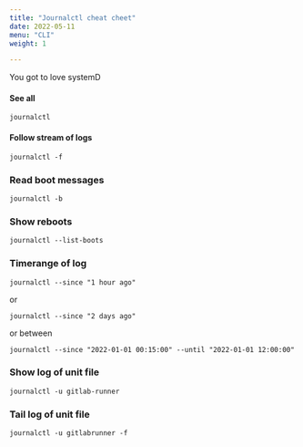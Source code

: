 ```yaml
---
title: "Journalctl cheat cheet"
date: 2022-05-11
menu: "CLI"
weight: 1 

---
```

You got to love systemD

#### See all
```
journalctl
```

#### Follow stream of logs
```
journalctl -f
```

### Read boot messages
```
journalctl -b 
```

### Show reboots
```
journalctl --list-boots
```

### Timerange of log
```
journalctl --since "1 hour ago"
```

or
```
journalctl --since "2 days ago"
```

or between
```
journalctl --since "2022-01-01 00:15:00" --until "2022-01-01 12:00:00"
```

### Show log of unit file
```
journalctl -u gitlab-runner 
```

### Tail log of unit file
```
journalctl -u gitlabrunner -f
```
